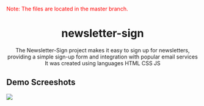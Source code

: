 <p style="color:red;">Note: The files are located in the master branch.</p>

<h1 align="center">newsletter-sign</h1>
<p align="center">The Newsletter-Sign project makes it easy to sign up for newsletters, providing a simple sign-up form and integration with popular email services It was created using languages HTML CSS JS</p>

<h2>Demo Screeshots</h2>
<img src="https://github.com/the-artist-web/newsletter-sign/assets/162612001/b0b240e0-804d-4424-b807-9c1fb7fbed3a">


